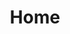 ---
layout: front
title: Home

slides:
  - title: "Le Coccole"
    description: "Nuovo asilo nido ....."
    align: "left"
    img: "img/home/slider/slider-3.jpg"
  - title: "Le Coccole 2"
    description: "Nuovo asilo nido ....."
    align: "center"
    img: "img/home/slider/slider-2.jpg"
  - title: "Le Coccole 3"
    description: "Nuovo asilo nido ....."
    align: "right"
    img: "img/home/slider/slider-1.jpg"
  - title: "Le Coccole 4"
    description: "Nuovo asilo nido ....."
    align: "center"
    img: "img/home/slider/slider-4.jpg"


sections:
  - title: "I Servizi"
    link: "#servizi"
    icon: "fa-file-text-o"
  - title: "Dove Siamo"
    link: "#dove"
    icon: "fa-map-o"
  - title: "Galleria"
    link: "#galleria"
    icon: "fa-picture-o"
  - title: "Seguici"
    link: "#facebook"
    icon: "fa-facebook-official"


services:
  - title: Insegnanti qualificate
    description: L'asilo è gestito da due psicoterapeute dell'infanzia e della famiglia.
    icon: "fa-graduation-cap"
  - title: Attività Fisica
    description: L'ampio giardino permette di svolgere molte attività all'aperto.
    icon: "fa-leaf"
  - title: Corsi di Musica
    description: I bimbi frequentano corsi di musica seguiti da un'insegnante esperta.
    icon: "fa-music"
  - title: Prodotti Biologici
    description: La nostra cuoca prepara solo prodotti biologici per i bimbi.
    icon: "fa-cutlery"
  - title: Tante Coccole
    description: Qui poi vediamo cosa vogliamo scriverci. Una bella frase.
    icon: "fa-heart"
  - title: Corsi di Inglese
    description: Qui poi vediamo cosa vogliamo scriverci. Una bella frase.
    icon: "fa-flag"
    



---